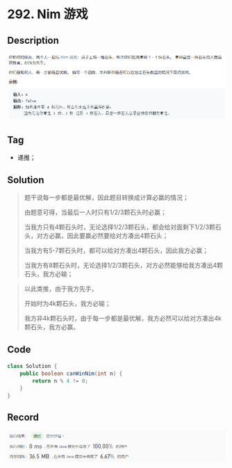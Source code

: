 # 292. Nim 游戏

## Description

![image-20200428153945254](README.assets/image-20200428153945254.png)

## Tag

- 递推；

## Solution

> 题干说每一步都是最优解，因此题目转换成计算必赢的情况；
>
> 由题意可得，当最后一人时只有1/2/3颗石头时必赢；
>
> 当我方只有4颗石头时，无论选择1/2/3颗石头，都会给对面剩下1/2/3颗石头，对方必赢，因此要赢必然要给对方凑出4颗石头；
>
> 当我方有5-7颗石头时，都可以给对方凑出4颗石头，因此我方必赢；
>
> 当我方有8颗石头时，无论选择1/2/3颗石头，对方必然能够给我方凑出4颗石头，我方必输；

> 以此类推，由于我方先手，
>
> 开始时为4k颗石头，我方必输；
>
> 我方非4k颗石头时，由于每一步都是最优解，我方必然可以给对方凑出4k颗石头，我方必赢。

## Code

```java
class Solution {
    public boolean canWinNim(int n) {
        return n % 4 != 0;
    }
}
```

## Record

![image-20200428154003801](README.assets/image-20200428154003801.png)

